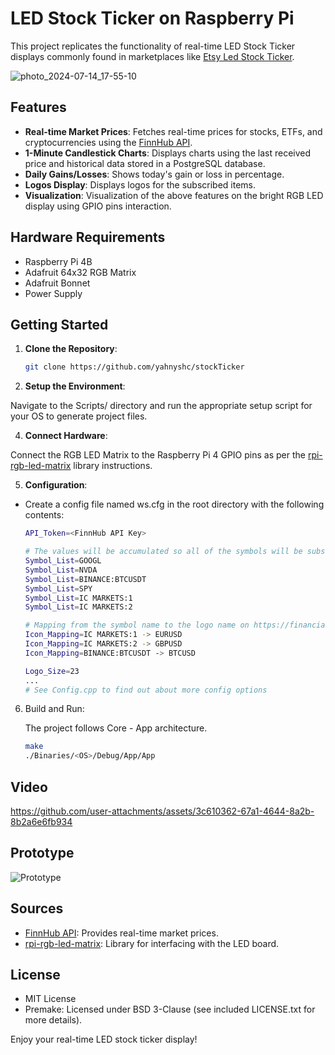 # LED Stock Ticker on Raspberry Pi

This project replicates the functionality of real-time LED Stock Ticker displays commonly found in marketplaces like [Etsy Led Stock Ticker](https://www.etsy.com/uk/market/led_stock_ticker).

![photo_2024-07-14_17-55-10](https://github.com/user-attachments/assets/a081a98c-491b-454e-b39a-89ed2e6f99b8)

## Features

- **Real-time Market Prices**: Fetches real-time prices for stocks, ETFs, and cryptocurrencies using the [FinnHub API](https://finnhub.io).
- **1-Minute Candlestick Charts**: Displays charts using the last received price and historical data stored in a PostgreSQL database.
- **Daily Gains/Losses**: Shows today's gain or loss in percentage.
- **Logos Display**: Displays logos for the subscribed items.
- **Visualization**: Visualization of the above features on the bright RGB LED display using GPIO pins interaction.

## Hardware Requirements

- Raspberry Pi 4B
- Adafruit 64x32 RGB Matrix
- Adafruit Bonnet
- Power Supply

## Getting Started

1. **Clone the Repository**:
   ```bash
   git clone https://github.com/yahnyshc/stockTicker

2. **Setup the Environment**:

Navigate to the Scripts/ directory and run the appropriate setup script for your OS to generate project files.

4. **Connect Hardware**:
   
Connect the RGB LED Matrix to the Raspberry Pi 4 GPIO pins as per the [rpi-rgb-led-matrix](https://github.com/hzeller/rpi-rgb-led-matrix) library instructions.

5. **Configuration**:

- Create a config file named ws.cfg in the root directory with the following contents:
    ```bash
    API_Token=<FinnHub API Key>

    # The values will be accumulated so all of the symbols will be subscribed for
    Symbol_List=GOOGL
    Symbol_List=NVDA
    Symbol_List=BINANCE:BTCUSDT
    Symbol_List=SPY
    Symbol_List=IC MARKETS:1
    Symbol_List=IC MARKETS:2

    # Mapping from the symbol name to the logo name on https://financialmodelingprep.com/image-stock/<logo>.png
    Icon_Mapping=IC MARKETS:1 -> EURUSD
    Icon_Mapping=IC MARKETS:2 -> GBPUSD
    Icon_Mapping=BINANCE:BTCUSDT -> BTCUSD

    Logo_Size=23
    ...
    # See Config.cpp to find out about more config options

6. Build and Run:

   The project follows Core - App architecture.

    ```bash
    make
    ./Binaries/<OS>/Debug/App/App

## Video

https://github.com/user-attachments/assets/3c610362-67a1-4644-8a2b-8b2a6e6fb934


## Prototype

![Prototype](https://github.com/user-attachments/assets/45b43189-f218-42c4-bcec-dc8e10bd6f71)


## Sources
- [FinnHub API](https://finnhub.io/): Provides real-time market prices.
- [rpi-rgb-led-matrix](https://github.com/hzeller/rpi-rgb-led-matrix): Library for interfacing with the LED board.

## License
- MIT License
- Premake: Licensed under BSD 3-Clause (see included LICENSE.txt for more details).

Enjoy your real-time LED stock ticker display!

